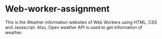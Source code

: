 # Web-worker-assignment
This is the Weather information websites of Web Workers using HTML, CSS and Javascript. Also, Open weather API is used to get information of weather.
